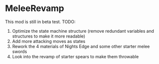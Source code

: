 # MeleeRevamp
This mod is still in beta test. 
TODO:
1. Optimize the state machine structure (remove redundant variables and structures to make it more readable)
2. Add more attacking moves as states
3. Rework the 4 materials of Nights Edge and some other starter melee swords
4. Look into the revamp of starter spears to make them throwable

